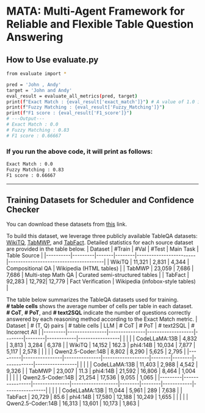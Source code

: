 # MATA: Multi-Agent Framework for Reliable and Flexible Table Question Answering

## How to Use evaluate.py

```bash
from evaluate import *

pred = 'John , Andy'
target = 'John and Andy'
eval_result = evaluate_all_metrics(pred, target)
print(f"Exact Match : {eval_result['exact_match']}") # A value of 1.0 indicates True, and 0.0 indicates False.
print(f"Fuzzy Matching : {eval_result['Fuzzy_Matching']}")
print(f"F1 score : {eval_result['F1_score']}")
# ---Output---
# Exact Match : 0.0
# Fuzzy Matching : 0.83
# F1 score : 0.66667
```

### If you run the above code, it will print as follows:
```bash
Exact Match : 0.0
Fuzzy Matching : 0.83
F1 score : 0.66667
```


----------------

## Training Datasets for Scheduler and Confidence Checker

You can download these datasets from [this](https://drive.google.com/drive/folders/1kAmC_wJxNI-Be9s9Ug77m4phgLI_ZyOR?usp=sharing) link.

To build this dataset, we leverage three publicly available TableQA datasets: [WikiTQ](https://ppasupat.github.io/WikiTableQuestions/), [TabMWP](https://promptpg.github.io/index.html#home), and [TabFact](https://github.com/wenhuchen/Table-Fact-Checking). Detailed statistics for each source dataset are provided in the table below.
| Dataset  | #Train  | #Val  | #Test  | Main Task              | Table Source                         |
|----------|---------|-------|--------|------------------------|---------------------------------------|
| WikiTQ   | 11,321  | 2,831 | 4,344  | Compositional QA       | Wikipedia (HTML tables)               |
| TabMWP   | 23,059  | 7,686 | 7,686  | Multi-step Math QA     | Curated semi-structured tables        |
| TabFact  | 92,283  | 12,792| 12,779 | Fact Verification      | Wikipedia (infobox-style tables)      |



The table below summarizes the TableQA datasets used for training.  
**# table cells** shows the average number of cells per table in each dataset.  
**# CoT**, **# PoT**, and **# text2SQL** indicate the number of questions correctly answered by each reasoning method according to the Exact Match metric.
| Dataset | # (T, Q) pairs | # table cells | LLM               | # CoT  | # PoT  | # text2SQL | # Incorrect All |
|---------|----------------|---------------|-------------------|--------|--------|------------|-----------------|
|         |                |               | CodeLLaMA:13B     | 4,832  | 3,813  | 3,284      | 6,378           |
| WikiTQ  |     14,152     |   162.3       | phi4:14B          | 10,034 | 7,877  | 5,117      | 2,578           |
|         |                |               | Qwen2.5-Coder:14B | 8,802  | 8,290  | 5,625      | 2,795           |
|---------|----------------|---------------|-------------------|--------|--------|------------|-----------------|
|         |                |               | CodeLLaMA:13B     | 11,403 | 2,988  | 4,542      | 9,326           |
|  TabMWP |  23,007        | 11.3          | phi4:14B          | 21,592 | 16,806 | 8,464      | 1,004           |
|         |                |               | Qwen2.5-Coder:14B | 21,254 | 17,536 | 9,055      | 1,065           |
|---------|----------------|---------------|-------------------|--------|--------|------------|-----------------|
|         |                |               | CodeLLaMA:13B     | 11,044 | 5,961  | 289        | 7,638           |
| TabFact |  20,729        | 85.6          | phi4:14B          | 17,580 | 12,188 | 10,249     | 1,655           |
|         |                |               | Qwen2.5-Coder:14B | 16,313 | 13,601 | 10,173     | 1,863           |





